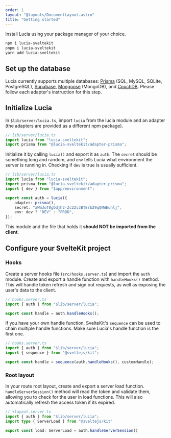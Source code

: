 ```yaml
---
order: 1
layout: "@layouts/DocumentLayout.astro"
title: "Getting started"
---
```


Install Lucia using your package manager of your choice.

```bash
npm i lucia-sveltekit
pnpm i lucia-sveltekit
yarn add lucia-sveltekit
```

## Set up the database

Lucia currently supports multiple databases: [Prisma](/learn/adapters/prisma) (SQL, MySQL, SQLite, PostgreSQL), [Supabase](/learn/adapters/supabase), [Mongoose](/learn/adapters/mongoose) (MongoDB), and [CouchDB](/learn/adapters/couchdb). Please follow each adapter's instruction for this step.

## Initialize Lucia

In `$lib/server/lucia.ts`, import `lucia` from the lucia module and an adapter (the adapters are provided as a different npm package).

```ts
// lib/server/lucia.ts
import lucia from "lucia-sveltekit";
import prisma from "@lucia-sveltekit/adapter-prisma";
```

Initialize it by calling `lucia()` and export it as `auth`. The `secret` should be something long and random, and `env` tells Lucia what environment the server is running in. Checking if `dev` is true is usually sufficient.

```ts
// lib/server/lucia.ts
import lucia from "lucia-sveltekit";
import prisma from "@lucia-sveltekit/adapter-prisma";
import { dev } from "$app/environment";

export const auth = lucia({
    adapter: prisma(),
    secret: "aWmJoT0gOdjh2-Zc2Zv3BTErb29qQNWEunlj",
    env: dev ? "DEV" : "PROD",
});
```

This module and the file that holds it **should NOT be imported from the client**.

## Configure your SvelteKit project

### Hooks

Create a server hooks file (`src/hooks.server.ts`) and import the `auth` module. Create and export a handle function with `handleHooks()` method. This will handle token refresh and sign out requests, as well as exposing the user's data to the client.

```ts
// hooks.server.ts
import { auth } from "$lib/server/lucia";

export const handle = auth.handleHooks();
```

If you have your own handle function, SvelteKit's `sequence` can be used to chain multiple handle functions. Make sure Lucia's handle function is the first one.

```ts
// hooks.server.ts
import { auth } from "$lib/server/lucia";
import { sequence } from "@sveltejs/kit";

export const handle = sequence(auth.handleHooks(), customHandle);
```

### Root layout

In your route root layout, create and export a server load function. `handleServerSession()` method will read the token and validate them, allowing you to check for the user in load functions. This will also automatically refresh the access token if its expired.

```ts
// +layout.server.ts
import { auth } from "$lib/server/lucia";
import type { ServerLoad } from "@sveltejs/kit"

export const load: ServerLoad = auth.handleServerSession()
```
